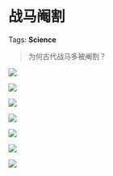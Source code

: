# 战马阉割

Tags: **Science**

> 为何古代战马多被阉割？



![](https://pica.zhimg.com/50/v2-98434d92403dc676ac8dbb49a4793002_720w.jpg?source=1940ef5c)  


![](https://picx.zhimg.com/50/v2-8fc885ca5a539d02cd09e7768cfc20f2_720w.jpg?source=1940ef5c)  


![](https://picx.zhimg.com/50/v2-e0763c58fdf4d425be9f2ddaa5e63ef7_720w.jpg?source=1940ef5c)  


![](https://pica.zhimg.com/50/v2-f7d95bc1580963e384e99ae0393c6438_720w.jpg?source=1940ef5c)  


![](https://picx.zhimg.com/50/v2-cd333fc261d50bcd6091ecd99936cc89_720w.jpg?source=1940ef5c)  


![](https://pic1.zhimg.com/50/v2-1624bf8295864ee899610a4ecfb69e1f_720w.jpg?source=1940ef5c)  


![](https://pic1.zhimg.com/50/v2-3cc0d680a92e55b369208b3dfcc4fca3_720w.jpg?source=1940ef5c)

